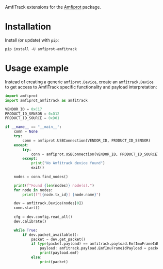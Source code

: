 AmfiTrack extensions for the [Amfiprot](https://pypi.org/project/amfiprot/) package.

# Installation
Install (or update) with `pip`:

```shell
pip install -U amfiprot-amfitrack
```

# Usage example
Instead of creating a generic `amfiprot.Device`, create an `amfitrack.Device` to get access to AmfiTrack specific functionality and payload interpretation:

```python
import amfiprot
import amfiprot_amfitrack as amfitrack

VENDOR_ID = 0xC17
PRODUCT_ID_SENSOR = 0xD12
PRODUCT_ID_SOURCE = 0xD01

if __name__ == "__main__":
    conn = None
    try:
        conn = amfiprot.USBConnection(VENDOR_ID, PRODUCT_ID_SENSOR)
    except:
        try:
            conn = amfiprot.USBConnection(VENDOR_ID, PRODUCT_ID_SOURCE)
        except:
            print("No Amfitrack device found")
            exit()
            
    nodes = conn.find_nodes()

    print(f"Found {len(nodes)} node(s).")
    for node in nodes:
        print(f"[{node.tx_id}] {node.name}")

    dev = amfitrack.Device(nodes[0])
    conn.start()
    
    cfg = dev.config.read_all()
    dev.calibrate()

    while True:
        if dev.packet_available():
            packet = dev.get_packet()
            if type(packet.payload) == amfitrack.payload.EmfImuFrameIdPayload:
                payload: amfitrack.payload.EmfImuFrameIdPayload = packet.payload
                print(payload.emf)
            else:
                print(packet)
```